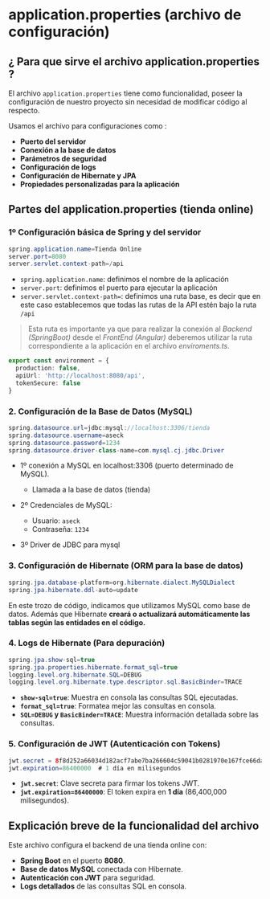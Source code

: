 # **application.properties (archivo de configuración)**
## **¿ Para que sirve el archivo application.properties ?**

El archivo `application.properties` tiene como funcionalidad, poseer la configuración de nuestro proyecto sin necesidad de modificar código al respecto.

Usamos el archivo para configuraciones como :
- **Puerto del servidor**
- **Conexión a la base de datos**
- **Parámetros de seguridad**
- **Configuración de logs**
- **Configuración de Hibernate y JPA**
- **Propiedades personalizadas para la aplicación**
## **Partes del application.properties (tienda online)**

### **1º Configuración básica de Spring y del servidor**

```java
spring.application.name=Tienda Online
server.port=8080
server.servlet.context-path=/api
```

- `spring.application.name`: definimos el nombre de la aplicación
- `server.port`: definimos el puerto para ejecutar la aplicación
- `server.servlet.context-path=`: definimos una ruta base, es decir que en este caso establecemos que todas las rutas de la API estén bajo la ruta `/api`

> Esta ruta es importante ya que para realizar la conexión al *Backend (SpringBoot)* desde el *FrontEnd (Angular)* deberemos utilizar la ruta correspondiente a la aplicación en el archivo *enviroments.ts*.

```typescript
export const environment = {
  production: false,
  apiUrl: 'http://localhost:8080/api',
  tokenSecure: false
}
```

### **2. Configuración de la Base de Datos (MySQL)**

```java
spring.datasource.url=jdbc:mysql://localhost:3306/tienda
spring.datasource.username=aseck
spring.datasource.password=1234
spring.datasource.driver-class-name=com.mysql.cj.jdbc.Driver
```

- 1º conexión a MySQL en localhost:3306 (puerto determinado de MySQL).
	- Llamada a la base de datos (tienda)

- 2º Credenciales de MySQL:
	- Usuario: `aseck`
	- Contraseña: `1234`

- 3º Driver de JDBC para mysql

### **3. Configuración de Hibernate (ORM para la base de datos)**

```java
spring.jpa.database-platform=org.hibernate.dialect.MySQLDialect
spring.jpa.hibernate.ddl-auto=update
```

En este trozo de código, indicamos que utilizamos MySQL como base de datos. Además que Hibernate **creará o actualizará automáticamente las tablas según las entidades en el código.**

### **4. Logs de Hibernate (Para depuración)**

```java
spring.jpa.show-sql=true
spring.jpa.properties.hibernate.format_sql=true
logging.level.org.hibernate.SQL=DEBUG
logging.level.org.hibernate.type.descriptor.sql.BasicBinder=TRACE
```

- **`show-sql=true`**: Muestra en consola las consultas SQL ejecutadas.
- **`format_sql=true`**: Formatea mejor las consultas en consola.
- **`SQL=DEBUG` y `BasicBinder=TRACE`**: Muestra información detallada sobre las consultas.

### **5. Configuración de JWT (Autenticación con Tokens)**

```java
jwt.secret = 8f8d252a66034d182acf7abe7ba266604c59041b0281970e167fce66daf4e96f
jwt.expiration=86400000  # 1 día en milisegundos
```

- **`jwt.secret`**: Clave secreta para firmar los tokens JWT.
- **`jwt.expiration=86400000`**: El token expira en **1 día** (86,400,000 milisegundos).

## **Explicación breve de la funcionalidad del archivo**

Este archivo configura el backend de una tienda online con:
- **Spring Boot** en el puerto **8080**.
- **Base de datos MySQL** conectada con Hibernate.
- **Autenticación con JWT** para seguridad.
- **Logs detallados** de las consultas SQL en consola.